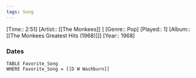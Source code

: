 ```yaml
---
tags: Song  
---
```

[Time:: 2:51]
[Artist:: [[The Monkees]] ]
[Genre:: Pop]
[Played:: 1]
[Album:: [[The Monkees Greatest Hits (1968)]]]
[Year:: 1968]
### Dates
````dataview
TABLE Favorite_Song
WHERE Favorite_Song = [[D W Washburn]]
````